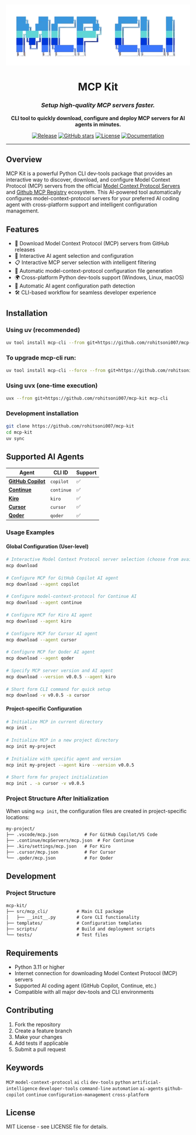 <div align="center">
    <img src="./media/logo1.png" alt="MCP Kit Logo"/>
    <h1>MCP Kit</h1>
    <h3><em>Setup high-quality MCP servers faster.</em></h3>
</div>
<p align="center">
    <strong>CLI tool to quickly download, configure and deploy MCP servers for AI agents in minutes.</strong>
</p>
<p align="center">
    <a href="https://github.com/rohitsoni007/mcp-kit/actions/workflows/release.yml"><img src="https://github.com/rohitsoni007/mcp-kit/actions/workflows/release.yml/badge.svg" alt="Release"/></a>
    <a href="https://github.com/rohitsoni007/mcp-kit/stargazers"><img src="https://img.shields.io/github/stars/rohitsoni007/mcp-kit?style=social" alt="GitHub stars"/></a>
    <a href="https://github.com/rohitsoni007/mcp-kit/blob/main/LICENSE"><img src="https://img.shields.io/github/license/github/spec-kit" alt="License"/></a>
    <a href="https://github.com/rohitsoni007/mcp-kit/"><img src="https://img.shields.io/badge/docs-GitHub_Pages-blue" alt="Documentation"/></a>
</p>

---

## Overview

MCP Kit is a powerful Python CLI dev-tools package that provides an interactive way to discover, download, and configure Model Context Protocol (MCP) servers from the official [Model Context Protocol Servers](https://github.com/modelcontextprotocol/servers) and [Github MCP Registry](https://github.com/mcp) ecosystem. This AI-powered tool automatically configures model-context-protocol servers for your preferred AI coding agent with cross-platform support and intelligent configuration management.

## Features

- 🚀 Download Model Context Protocol (MCP) servers from GitHub releases
- 🎯 Interactive AI agent selection and configuration
- 📋 Interactive MCP server selection with intelligent filtering
- 🔧 Automatic model-context-protocol configuration file generation
- 🌍 Cross-platform Python dev-tools support (Windows, Linux, macOS)
- 📁 Automatic AI agent configuration path detection
- 🛠️ CLI-based workflow for seamless developer experience

## Installation

### Using uv (recommended)

```bash
uv tool install mcp-cli --from git+https://github.com/rohitsoni007/mcp-kit
```

### To upgrade mcp-cli run:
```bash
uv tool install mcp-cli --force --from git+https://github.com/rohitsoni007/mcp-kit
```

### Using uvx (one-time execution)

```bash
uvx --from git+https://github.com/rohitsoni007/mcp-kit mcp-cli
```

### Development installation

```bash
git clone https://github.com/rohitsoni007/mcp-kit
cd mcp-kit
uv sync
```


## Supported AI Agents

| Agent | CLI ID | Support |
|-------|--------|---------|
| **[GitHub Copilot](https://code.visualstudio.com)** | `copilot` | ✅ |
| **[Continue](https://github.com/continuedev/continue)** | `continue` | ✅ |
| **[Kiro](https://kiro.dev)** | `kiro` | ✅ |
| **[Cursor](https://cursor.sh)** | `cursor` | ✅ |
| **[Qoder](https://qoder.com)** | `qoder` | ✅ |

### Usage Examples

#### Global Configuration (User-level)

```bash
# Interactive Model Context Protocol server selection (choose from available AI agents)
mcp download

# Configure MCP for GitHub Copilot AI agent
mcp download --agent copilot

# Configure model-context-protocol for Continue AI
mcp download --agent continue

# Configure MCP for Kiro AI agent
mcp download --agent kiro

# Configure MCP for Cursor AI agent
mcp download --agent cursor

# Configure MCP for Qoder AI agent
mcp download --agent qoder

# Specify MCP server version and AI agent
mcp download --version v0.0.5 --agent kiro

# Short form CLI command for quick setup
mcp download -v v0.0.5 -a cursor
```

#### Project-specific Configuration

```bash
# Initialize MCP in current directory
mcp init .

# Initialize MCP in a new project directory
mcp init my-project

# Initialize with specific agent and version
mcp init my-project --agent kiro --version v0.0.5

# Short form for project initialization
mcp init . -a cursor -v v0.0.5
```

### Project Structure After Initialization

When using `mcp init`, the configuration files are created in project-specific locations:

```
my-project/
├── .vscode/mcp.json          # For GitHub Copilot/VS Code
├── .continue/mcpServers/mcp.json  # For Continue
├── .kiro/settings/mcp.json   # For Kiro
├── .cursor/mcp.json          # For Cursor
└── .qoder/mcp.json           # For Qoder
```

## Development

### Project Structure

```
mcp-kit/
├── src/mcp_cli/           # Main CLI package
│   ├── __init__.py        # Core CLI functionality
├── templates/             # Configuration templates
├── scripts/               # Build and deployment scripts
└── tests/                 # Test files
```

## Requirements

- Python 3.11 or higher
- Internet connection for downloading Model Context Protocol (MCP) servers
- Supported AI coding agent (GitHub Copilot, Continue, etc.)
- Compatible with all major dev-tools and CLI environments

## Contributing

1. Fork the repository
2. Create a feature branch
3. Make your changes
4. Add tests if applicable
5. Submit a pull request

## Keywords

`MCP` `model-context-protocol` `ai` `cli` `dev-tools` `python` `artificial-intelligence` `developer-tools` `command-line` `automation` `ai-agents` `github-copilot` `continue` `configuration-management` `cross-platform`

## License

MIT License - see LICENSE file for details.
